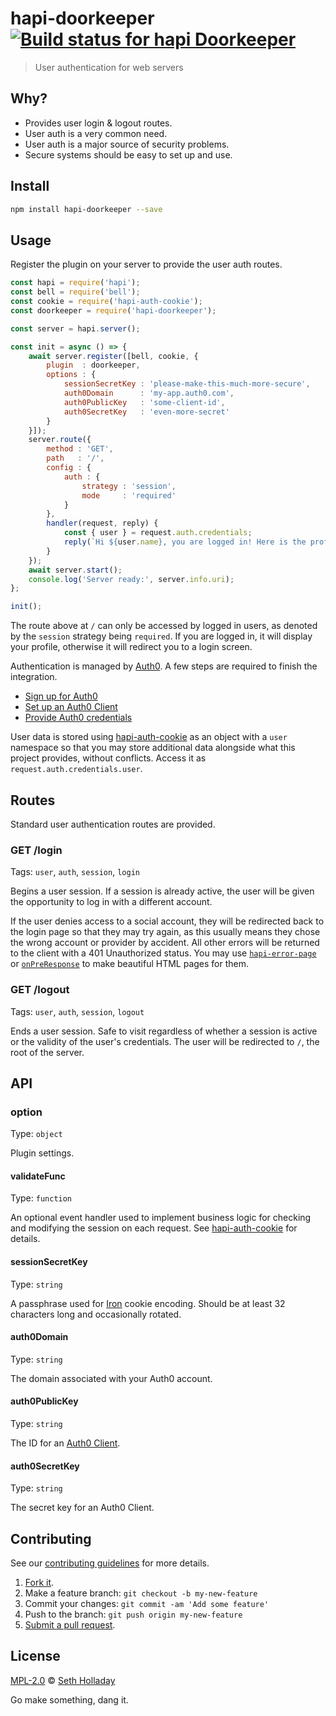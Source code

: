 # hapi-doorkeeper [![Build status for hapi Doorkeeper](https://img.shields.io/circleci/project/sholladay/hapi-doorkeeper/master.svg "Build Status")](https://circleci.com/gh/sholladay/hapi-doorkeeper "Builds")

> User authentication for web servers

## Why?

 - Provides user login & logout routes.
 - User auth is a very common need.
 - User auth is a major source of security problems.
 - Secure systems should be easy to set up and use.

## Install

```sh
npm install hapi-doorkeeper --save
```

## Usage

Register the plugin on your server to provide the user auth routes.

```js
const hapi = require('hapi');
const bell = require('bell');
const cookie = require('hapi-auth-cookie');
const doorkeeper = require('hapi-doorkeeper');

const server = hapi.server();

const init = async () => {
    await server.register([bell, cookie, {
        plugin  : doorkeeper,
        options : {
            sessionSecretKey : 'please-make-this-much-more-secure',
            auth0Domain      : 'my-app.auth0.com',
            auth0PublicKey   : 'some-client-id',
            auth0SecretKey   : 'even-more-secret'
        }
    }]);
    server.route({
        method : 'GET',
        path   : '/',
        config : {
            auth : {
                strategy : 'session',
                mode     : 'required'
            }
        },
        handler(request, reply) {
            const { user } = request.auth.credentials;
            reply(`Hi ${user.name}, you are logged in! Here is the profile from Auth0: <pre>${JSON.stringify(user.raw, null, 4)}</pre> <a href="/logout">Click here to log out</a>`);
        }
    });
    await server.start();
    console.log('Server ready:', server.info.uri);
};

init();
```

The route above at `/` can only be accessed by logged in users, as denoted by the `session` strategy being `required`. If you are logged in, it will display your profile, otherwise it will redirect you to a login screen.

Authentication is managed by [Auth0](https://auth0.com/). A few steps are required to finish the integration.

 - [Sign up for Auth0](https://auth0.com/)
 - [Set up an Auth0 Client](https://auth0.com/docs/clients)
 - [Provide Auth0 credentials](#option)

User data is stored using [hapi-auth-cookie](https://github.com/hapijs/hapi-auth-cookie) as an object with a `user` namespace so that you may store additional data alongside what this project provides, without conflicts. Access it as `request.auth.credentials.user`.

## Routes

Standard user authentication routes are provided.

### GET /login

Tags: `user`, `auth`, `session`, `login`

Begins a user session. If a session is already active, the user will be given the opportunity to log in with a different account.

If the user denies access to a social account, they will be redirected back to the login page so that they may try again, as this usually means they chose the wrong account or provider by accident. All other errors will be returned to the client with a 401 Unauthorized status. You may use [`hapi-error-page`](https://github.com/sholladay/hapi-error-page) or [`onPreResponse`](https://hapijs.com/api#error-transformation) to make beautiful HTML pages for them.

### GET /logout

Tags: `user`, `auth`, `session`, `logout`

Ends a user session. Safe to visit regardless of whether a session is active or the validity of the user's credentials. The user will be redirected to `/`, the root of the server.

## API

### option

Type: `object`

Plugin settings.

#### validateFunc

Type: `function`

An optional event handler used to implement business logic for checking and modifying the session on each request. See [hapi-auth-cookie](https://github.com/hapijs/hapi-auth-cookie#hapi-auth-cookie) for details.

#### sessionSecretKey

Type: `string`

A passphrase used for [Iron](https://github.com/hueniverse/iron) cookie encoding. Should be at least 32 characters long and occasionally rotated.

#### auth0Domain

Type: `string`

The domain associated with your Auth0 account.

#### auth0PublicKey

Type: `string`

The ID for an [Auth0 Client](https://manage.auth0.com/#/applications).

#### auth0SecretKey

Type: `string`

The secret key for an Auth0 Client.

## Contributing

See our [contributing guidelines](https://github.com/sholladay/hapi-doorkeeper/blob/master/CONTRIBUTING.md "Guidelines for participating in this project") for more details.

1. [Fork it](https://github.com/sholladay/hapi-doorkeeper/fork).
2. Make a feature branch: `git checkout -b my-new-feature`
3. Commit your changes: `git commit -am 'Add some feature'`
4. Push to the branch: `git push origin my-new-feature`
5. [Submit a pull request](https://github.com/sholladay/hapi-doorkeeper/compare "Submit code to this project for review").

## License

[MPL-2.0](https://github.com/sholladay/hapi-doorkeeper/blob/master/LICENSE "License for hapi-doorkeeper") © [Seth Holladay](https://seth-holladay.com "Author of hapi-doorkeeper")

Go make something, dang it.
